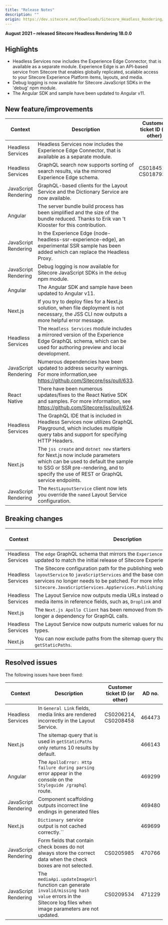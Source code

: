 ```yaml
---
title: "Release Notes"
description: ""
origin: https://dev.sitecore.net/Downloads/Sitecore_Headless_Rendering/18x/Sitecore_Headless_Rendering_1800/Release_Notes
---
```


**August 2021 – released Sitecore Headless Rendering 18.0.0**

## Highlights

-   Headless Services now includes the Experience Edge Connector, that is available as a separate module. Experience Edge is an API-based service from Sitecore that enables globally replicated, scalable access to your Sitecore Experience Platform items, layouts, and media.
-   Debug logging is now available for Sitecore JavaScript SDKs in the 'debug' npm module.
-   The Angular SDK and sample have been updated to Angular v11.

## New feature/improvements

 | Context | Description | Customer ticket ID (or other) | AD no. |
 | --- | --- | --- | --- |
 | Headless Services | Headless Services now includes the Experience Edge Connector, that is available as a separate module. |  | 440792 |
 | Headless Services | ​GraphQL search now supports sorting of search results, via the mirrored Experience Edge schema. | CS0184512, CS0187932 | 407089 |
 | JavaScript Rendering​ | GraphQL-based clients for the Layout Service and the Dictionary Service are now available. |  | 439757 |
 | Angular | The server bundle build process has been simplified and the size of the bundle reduced. Thanks to Erik van 't Klooster for this contribution. |  | 447362 |
 | JavaScript Rendering | In the Experience Edge (node-headless-ssr-experience-edge),​ an experimental SSR sample has been added which can replace the Headless Proxy. |  | 452884 |
 | JavaScript Rendering | Debug logging is now available for Sitecore JavaScript SDKs in the `debug` npm module. |  | 459742 |
 | ​Angular | The Angular SDK and sample have been updated to Angular v11. |  | 459778 |
 | Next.js | If you try to deploy files for a Next.js solution, when file deployment is not necessary, the JSS CLI now outputs a more helpful error message​. |  | 460433 |
 | Headless Services | The `Headless Services` module includes a mirrored version of the Experience Edge GraphQL schema, which can be used for authoring preview and local development. |  | 464244 |
 | JavaScript Rendering | Numerous dependencies have been updated to address security warnings. For more information,see https://github.com/Sitecore/jss/pull/633. |  | 464638 |
 | React Native | There have been numerous updates/fixes to the React Native SDK and samples. For more information, see https://github.com/Sitecore/jss/pull/624. |  | 464639 |
 | Headless Services | The GraphQL IDE that is included in Headless Services now utilizes GraphQL Playground, which includes multiple query tabs and support for specifying HTTP Headers. |  | 469244 |
 | Next.js | The `jss create` and `dotnet new` starters for Next.js now include parameters which can be used to default the sample to SSG or SSR pre-rendering, and to specify the use of REST or GraphQL service endpoints. |  | 469722 |
 | ​JavaScript Rendering | The `RestLayoutService` client now lets you override the `named` Layout Service configuration. |  | 476037 |

## Breaking changes

 | Context | Description | Customer ticket ID (or other) | AD no. |
 | --- | --- | --- | --- |
 | ​Headless Services | The `edge` GraphQL schema that mirrors the `Experience Edge` schema has been updated to match the initial release of Sitecore Experience Edge. |  | 464244 |
 | Headless Services​ | The Sitecore configuration path for the publishing webhook has moved from `layoutService` to `javaScriptServices` and the base configuration of events and services no longer needs to be patched. For more information, see `Sitecore.JavaScriptServices.AppServices.PublishingWebHook.config.example`.​ |  | 466674 |
 | Headless Services​ | The Layout Service now outputs media URLs instead of item URLs for linked media items in reference fields, such as, `Droplink` and `Treelist`.​ |  | 466682 |
 | Next.js​ | The `Next.js Apollo Client` has been removed from the sample and is no longer a dependency for GraphQL calls. |  | 466680 |
 | Headless Services​​ | The Layout Service now outputs numeric values for numeric Sitecore field types. |  | 466755 |
 | Next.js | You can now exclude paths from the sitemap query that is used in `getStaticPaths`. |  | 477917 |

## Resolved issues

The following issues have been fixed:

 | Context | Description | Customer ticket ID (or other) | AD no. |
 | --- | --- | --- | --- |
 | ​Headless Services | In `General Link` fields, media links​ are rendered incorrectly in the Layout Service. | CS0206214, CS0208458 | 464473 |
 | Next.js | The sitemap query that is used in `getStaticPaths` only returns 10 results by default. |  | 466143 |
 | Angular | The `ApolloError: Http failure during parsing` error appear in the console on the `Styleguide /graphql` route. |  | 469299 |
 | JavaScript Rendering | Component scaffolding outputs incorrect line endings in generated files |  | 469480 |
 | ​Next.js | `Dictionary `service output is not cached correctly.`` |  | 469699 |
 | JavaScript Rendering | Form fields that contain check boxes do not always store the correct data when the check boxes are not selected. | CS0205985 | 470766 |
 | JavaScript Rendering | The `mediaApi.updateImageUrl` function can generate `invalid/missing hash value` errors in the Sitecore log files when image parameters are not updated. | CS0209534 | 471229 |